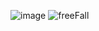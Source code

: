 ![image](https://github.com/ardaklc0/PhysicsEngine/assets/87716329/d313450d-7d15-4f99-aba5-6b1c5cdd997c)
![freeFall](https://github.com/ardaklc0/PhysicsEngine/assets/87716329/9692957f-459d-4e5f-bae4-791b84edd5bf)
